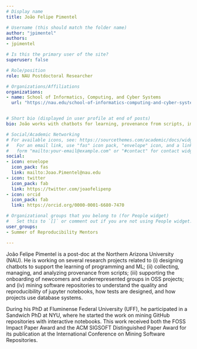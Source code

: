 ```yaml
---
# Display name
title: João Felipe Pimentel

# Username (this should match the folder name)
author: "jpimentel"
authors:
- jpimentel

# Is this the primary user of the site?
superuser: false

# Role/position
role: NAU Postdoctoral Researcher

# Organizations/Affiliations
organizations:
- name: School of Informatics, Computing, and Cyber Systems
  url: "https://nau.edu/school-of-informatics-computing-and-cyber-systems/"


# Short bio (displayed in user profile at end of posts)
bio: João works with chatbots for learning, provenance from scripts, improving inclusivity and onboarding of newcomers in OSS, and mining repositories.

# Social/Academic Networking
# For available icons, see: https://sourcethemes.com/academic/docs/widgets/#icons
#   For an email link, use "fas" icon pack, "envelope" icon, and a link in the
#   form "mailto:your-email@example.com" or "#contact" for contact widget.
social:
- icon: envelope
  icon_pack: fas
  link: mailto:Joao.Pimentel@nau.edu
- icon: twitter
  icon_pack: fab
  link: https://twitter.com/joaofelipenp
- icon: orcid
  icon_pack: fab
  link: https://orcid.org/0000-0001-6680-7470

# Organizational groups that you belong to (for People widget)
#   Set this to `[]` or comment out if you are not using People widget.  
user_groups:
- Summer of Reproducibility Mentors

---
```



João Felipe Pimentel is a post-doc at the Northern Arizona University (NAU). He is working on several research projects related to (i) designing chatbots to support the learning of programming and ML; (ii) collecting, managing, and analyzing provenance from scripts; (iii) supporting the onboarding of newcomers and underrepresented groups in OSS projects; and (iv) mining software repositories to understand the quality and reproducibility of jupyter notebooks, how tests are designed, and how projects use database systems.

During his PhD at Fluminense Federal University (UFF), he participated in a Sandwich PhD at NYU, where he started the work on mining GitHub repositories with interactive notebooks. This work received both the FOSS Impact Paper Award and the ACM SIGSOFT Distinguished Paper Award for its publication at the International Conference on Mining Software Repositories.